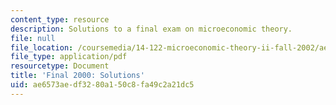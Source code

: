 ```yaml
---
content_type: resource
description: Solutions to a final exam on microeconomic theory.
file: null
file_location: /coursemedia/14-122-microeconomic-theory-ii-fall-2002/ae6573aedf3280a150c8fa49c2a21dc5_f2000s.pdf
file_type: application/pdf
resourcetype: Document
title: 'Final 2000: Solutions'
uid: ae6573ae-df32-80a1-50c8-fa49c2a21dc5
---
```

